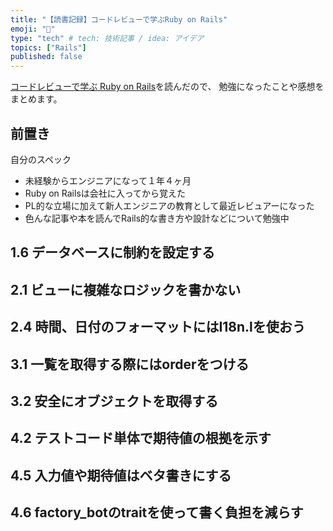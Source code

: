 ```yaml
---
title: "【読書記録】コードレビューで学ぶRuby on Rails"
emoji: "📌"
type: "tech" # tech: 技術記事 / idea: アイデア
topics: ["Rails"]
published: false
---
```


 [コードレビューで学ぶ Ruby on Rails](https://techbookfest.org/product/wsrsXmV6u0q7hB5F0yt49C)を読んだので、
勉強になったことや感想をまとめます。

## 前置き
自分のスペック
- 未経験からエンジニアになって１年４ヶ月
- Ruby on Railsは会社に入ってから覚えた
- PL的な立場に加えて新人エンジニアの教育として最近レビュアーになった
- 色んな記事や本を読んでRails的な書き方や設計などについて勉強中

## 1.6 データベースに制約を設定する

## 2.1 ビューに複雑なロジックを書かない

## 2.4 時間、日付のフォーマットにはI18n.lを使おう

## 3.1 一覧を取得する際にはorderをつける

## 3.2 安全にオブジェクトを取得する

## 4.2 テストコード単体で期待値の根拠を示す

## 4.5 入力値や期待値はベタ書きにする

## 4.6 factory_botのtraitを使って書く負担を減らす
